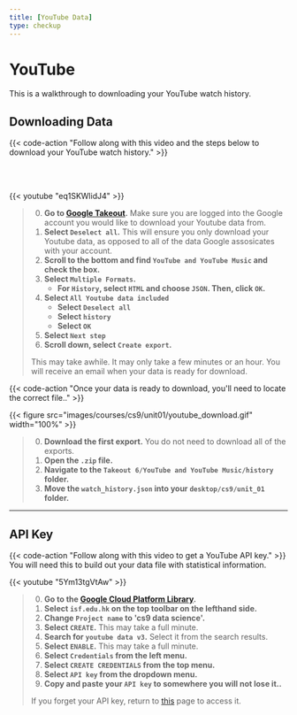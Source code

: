 ```yaml
---
title: [YouTube Data]
type: checkup
---
```

# YouTube 

This is a walkthrough to downloading your YouTube watch history. 

## Downloading Data

{{< code-action "Follow along with this video and the steps below to download your YouTube watch history." >}} 

<br>
<br>


{{< youtube "eq1SKWlidJ4" >}}

> 0. **Go to [Google Takeout](https://takeout.google.com/settings/takeout).** Make sure you are logged into the Google account you would like to download your Youtube data from. 
> 0. **Select `Deselect all`.** This will ensure you only download your Youtube data, as opposed to all of the data Google assosicates with your account.
> 0. **Scroll to the bottom and find `YouTube and YouTube Music` and check the box.** 
> 0. **Select `Multiple Formats`.** 
>       -  **For `History`, select `HTML` and choose `JSON`. Then, click `OK`.**
> 0. **Select `All Youtube data included`**
>       - **Select `Deselect all`**
>       - **Select `history`**
>       - **Select `OK`**
> 0. **Select `Next step`**
> 0. **Scroll down, select `Create export`.**
> 
> This may take awhile. It may only take a few minutes or an hour. You will receive an email when your data is ready for download.


{{< code-action "Once your data is ready to download, you'll need to locate the correct file.." >}} 

{{< figure src="images/courses/cs9/unit01/youtube_download.gif" width="100%" >}}
> 0. **Download the first export.** You do not need to download all of the exports. 
> 0. **Open the `.zip` file.**
> 0. **Navigate to the `Takeout 6/YouTube and YouTube Music/history` folder.**
> 0. **Move the `watch_history.json` into your `desktop/cs9/unit_01` folder.**

---

## API Key


{{< code-action "Follow along with this video to get a YouTube API key." >}} You will need this to build out your data file with statistical information. 


{{< youtube "5Ym13tgVtAw" >}}

> 0. **Go to the [Google Cloud Platform Library](https://console.cloud.google.com/projectselector2/apis/library?organizationId=1025210370450&supportedpurview=project).** 
> 0. **Select `isf.edu.hk` on the top toolbar on the lefthand side.** 
> 0. **Change `Project name` to 'cs9 data science'.** 
> 0. **Select `CREATE`.** This may take a full minute. 
> 0. **Search for `youtube data v3`.** Select it from the search results. 
> 0. **Select `ENABLE`.** This may take a full minute.
> 0. **Select `Credentials` from the left menu.**
> 0. **Select `CREATE CREDENTIALS` from the top menu.**
> 0. **Select `API key` from the dropdown menu.**
> 0. **Copy and paste your `API key` to somewhere you will not lose it..**
>
> If you forget your API key, return to [this](https://console.cloud.google.com/apis/credentials) page to access it.

